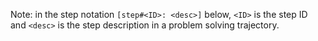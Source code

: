 Note: in the step notation `[step#<ID>: <desc>]` below, `<ID>` is the step ID and `<desc>` is the step description 
in a problem solving trajectory.
